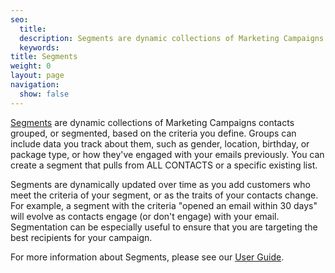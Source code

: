 ```yaml
---
seo:
  title: 
  description: Segments are dynamic collections of Marketing Campaigns contacts grouped together, or segmented, based on the criteria you define.
  keywords: 
title: Segments
weight: 0
layout: page
navigation:
  show: false
---
```


[Segments]({{root_url}}/User_Guide/Marketing_Campaigns/lists.html) are dynamic collections of Marketing Campaigns contacts grouped, or segmented, based on the criteria you define. Groups can include data you track about them, such as gender, location, birthday, or package type, or how they've engaged with your emails previously. You can create a segment that pulls from ALL CONTACTS or a specific existing list. 

Segments are dynamically updated over time as you add customers who meet the criteria of your segment, or as the traits of your contacts change. For example, a segment with the criteria "opened an email within 30 days" will evolve as contacts engage (or don't engage) with your email. Segmentation can be especially useful to ensure that you are targeting the best recipients for your campaign.

For more information about Segments, please see our [User Guide]({{root_url}}/User_Guide/Marketing_Campaigns/lists.html).

